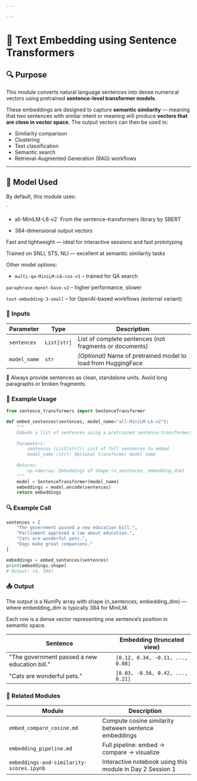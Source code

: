 ```yaml
---

---
```


# 🧠 Text Embedding using Sentence Transformers

## 🔍 Purpose

This module converts natural language sentences into dense numerical vectors using pretrained **sentence-level transformer models**.

These embeddings are designed to capture **semantic similarity** — meaning that two sentences with similar intent or meaning will produce **vectors that are close in vector space**. The output vectors can then be used in:

- Similarity comparison
- Clustering
- Text classification
- Semantic search
- Retrieval-Augmented Generation (RAG) workflows

---

## 🔧 Model Used

By default, this module uses:

`
- all-MiniLM-L6-v2`
From the sentence-transformers library by SBERT

- 384-dimensional output vectors

Fast and lightweight — ideal for interactive sessions and fast prototyping

Trained on SNLI, STS, NLI — excellent at semantic similarity tasks

Other model options:

- `multi-qa-MiniLM-L6-cos-v1` – trained for QA search

`paraphrase-mpnet-base-v2` – higher performance, slower

`text-embedding-3-small` – for OpenAI-based workflows (external variant)

### 🧾 Inputs
| Parameter    | Type        | Description                                                    |
| ------------ | ----------- | -------------------------------------------------------------- |
| `sentences`  | `List[str]` | List of complete sentences (not fragments or documents)        |
| `model_name` | `str`       | *(Optional)* Name of pretrained model to load from HuggingFace |


📌 Always provide sentences as clean, standalone units. Avoid long paragraphs or broken fragments.

### 🧪 Example Usage
``` python
from sentence_transformers import SentenceTransformer

def embed_sentences(sentences, model_name="all-MiniLM-L6-v2"):
    """
    Embeds a list of sentences using a pretrained sentence-transformers model.
    
    Parameters:
        sentences (List[str]): List of full sentences to embed
        model_name (str): Optional transformer model name
        
    Returns:
        np.ndarray: Embeddings of shape (n_sentences, embedding_dim)
    """
    model = SentenceTransformer(model_name)
    embeddings = model.encode(sentences)
    return embeddings
```
### 🔍 Example Call
```python
sentences = [
    "The government passed a new education bill.",
    "Parliament approved a law about education.",
    "Cats are wonderful pets.",
    "Dogs make great companions."
]

embeddings = embed_sentences(sentences)
print(embeddings.shape)
# Output: (4, 384)
```

### 📤 Output
The output is a NumPy array with shape (n_sentences, embedding_dim) — where embedding_dim is typically 384 for MiniLM.

Each row is a dense vector representing one sentence’s position in semantic space.

| Sentence                                      | Embedding (truncated view)       |
| --------------------------------------------- | -------------------------------- |
| "The government passed a new education bill." | `[0.12, 0.34, -0.11, ..., 0.08]` |
| "Cats are wonderful pets."                    | `[0.03, -0.56, 0.42, ..., 0.21]` |

### 🧱 Related Modules
| Module                                   | Description                                               |
| ---------------------------------------- | --------------------------------------------------------- |
| `embed_compare_cosine.md`                | Compute cosine similarity between sentence embeddings     |
| `embedding_pipeline.md`                  | Full pipeline: embed → compare → visualize                |
| `embeddings-and-similarity-scores.ipynb` | Interactive notebook using this module in Day 2 Session 1 |

